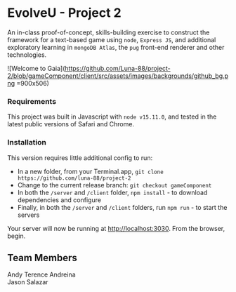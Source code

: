 # EvolveU - Project 2

An in-class proof-of-concept, skills-building exercise to construct the framework for a text-based game using `node`, `Express JS`, and additional exploratory learning in `mongoDB Atlas`, the `pug` front-end renderer and other technologies.

![Welcome to Gaia](https://github.com/Luna-88/project-2/blob/gameComponent/client/src/assets/images/backgrounds/github_bg.png =900x506)

### Requirements

This project was built in Javascript with `node v15.11.0`, and tested in the latest public versions of Safari and Chrome.

### Installation

This version requires little additional config to run:

-   In a new folder, from your Terminal.app, `git clone https://github.com/luna-88/project-2`
-   Change to the current release branch: `git checkout gameComponent`
-   In both the `/server` and `/client` folder, `npm install` - to download dependencies and configure
-   Finally, in both the `/server` and `/client` folders, run `npm run` - to start the servers

Your server will now be running at [http://localhost:3030](http://localhost:3030). From the browser, begin.

## Team Members

Andy
Terence
Andreina  
Jason Salazar

